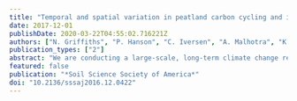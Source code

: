 ```yaml
---
title: "Temporal and spatial variation in peatland carbon cycling and implications for interpreting responses of an ecosystem-scale warming experiment"
date: 2017-12-01
publishDate: 2020-03-22T04:55:02.716221Z
authors: ["N. Griffiths", "P. Hanson", "C. Iversen", "A. Malhotra", "K. McFarlane", "R. Norby", "D. Ricciuto", "K. Sargsyan", "S. Sebestyen", "X. Shi", "A. Walker", "E. Ward", "J. Warren", "D. Weston"]
publication_types: ["2"]
abstract: "We are conducting a large-scale, long-term climate change response experiment in an ombrotrophic peat bog in Minnesota to evaluate the effects of warming and elevated CO2 on ecosystem processes using empirical and modeling approaches. To better frame future assessments of peatland responses to climate change, we characterized and compared spatial vs. temporal variation in measured C cycle processes and their environmental drivers. We also conducted a sensitivity analysis of a peatland C model to identify how variation in ecosystem parameters contributes to model prediction uncertainty. High spatial variability in C cycle processes resulted in the inability to determine if the bog was a C source or sink, as the 95% confidence interval ranged from a source of 50 g C m^–2 yr^–1 to a sink of 67 g C m^–2 yr^–1. Model sensitivity analysis also identified that spatial variation in tree and shrub photosynthesis, allocation characteristics, and maintenance respiration all contributed to large variations in the pretreatment estimates of net C balance. Variation in ecosystem processes can be more thoroughly characterized if more measurements are collected for parameters that are highly variable over space and time, and especially if those measurements encompass environmental gradients that may be driving the spatial and temporal variation (e.g., hummock vs. hollow microtopographies, and wet vs. dry years). Together, the coupled modeling and empirical approaches indicate that variability in C cycle processes and their drivers must be taken into account when interpreting the significance of experimental warming and elevated CO2 treatments."
featured: false
publication: "*Soil Science Society of America*"
doi: "10.2136/sssaj2016.12.0422"
---
```


